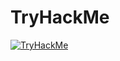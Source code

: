 # TryHackMe

[![TryHackMe](https://img.shields.io/badge/TryHackMe-Profile-brightgreen)](https://tryhackme.com/p/Idjit)

